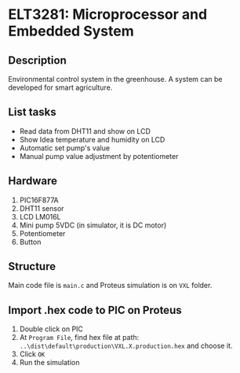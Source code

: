 # ELT3281: Microprocessor and Embedded System
## Description
Environmental control system in the greenhouse. A system can be developed for smart agriculture.

## List tasks
* Read data from DHT11 and show on LCD
* Show Idea temperature and humidity on LCD
* Automatic set pump's value
* Manual pump value adjustment by potentiometer

## Hardware
1. PIC16F877A
2. DHT11 sensor
3. LCD LM016L
4. Mini pump 5VDC (in simulator, it is DC motor)
5. Potentiometer
6. Button

## Structure
Main code file is ```main.c``` and Proteus simulation is on ```VXL``` folder.

## Import .hex code to PIC on Proteus
1. Double click on PIC
2. At ```Program File```, find hex file at path: ```..\dist\default\production\VXL.X.production.hex``` and choose it.
3. Click ```OK```
4. Run the simulation
